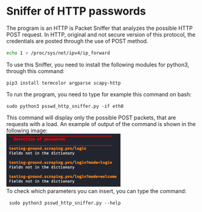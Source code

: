 # Sniffer of HTTP passwords
The program is an HTTP is Packet Sniffer that analyzes the possible HTTP POST request. In HTTP, original and not secure version of this protocol, the credentials are posted through the use of POST method.
```bash
echo 1 > /proc/sys/net/ipv4/ip_forward 
```
To use this Sniffer, you need to install the following modules for python3, through this command:
<pre lang="bash"><code>pip3 install termcolor argparse scapy-http</code></pre>
To run the program, you need to type for example this command on bash:
<pre lang="bash"><code>sudo python3 psswd_http_sniffer.py -if eth0</code></pre>
This command will display only the possible POST packets, that are requests with a load. An example of output of the command is shown in the following image:<br>
<img src="output.png" width="300" alt="output"><br>
To check which parameters you can insert, you can type the command:
<pre lang="bash"><code> sudo python3 psswd_http_sniffer.py --help </code></pre>
